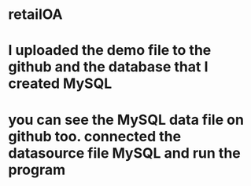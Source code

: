 # retailOA
# I uploaded the demo file to the github and the database that I created MySQL
# you can see the MySQL data file on github too. connected the datasource file MySQL and run the program
